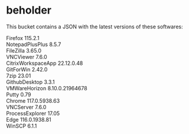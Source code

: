 # beholder
This bucket contains a JSON with the latest versions of these softwares:

Firefox            115.2.1          
NotepadPlusPlus    8.5.7            
FileZilla          3.65.0           
VNCViewer          7.6.0            
CitrixWorkspaceApp 22.12.0.48       
GitForWin          2.42.0           
7zip               23.01            
GithubDesktop      3.3.1            
VMWareHorizon      8.10.0.21964678  
Putty              0.79             
Chrome             117.0.5938.63    
VNCServer          7.6.0            
ProcessExplorer    17.05            
Edge               116.0.1938.81    
WinSCP             6.1.1            



